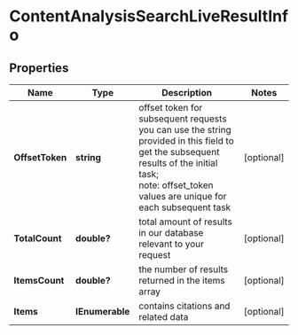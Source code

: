 # ContentAnalysisSearchLiveResultInfo


## Properties

| Name | Type | Description | Notes |
|------------ | ------------- | ------------- | -------------|
**OffsetToken** | **string** | offset token for subsequent requests<br>you can use the string provided in this field to get the subsequent results of the initial task;<br>note: offset_token values are unique for each subsequent task |[optional]|
**TotalCount** | **double?** | total amount of results in our database relevant to your request |[optional]|
**ItemsCount** | **double?** | the number of results returned in the items array |[optional]|
**Items** | **IEnumerable<ContentAnalysisSearchLiveItem>** | contains citations and related data |[optional]|